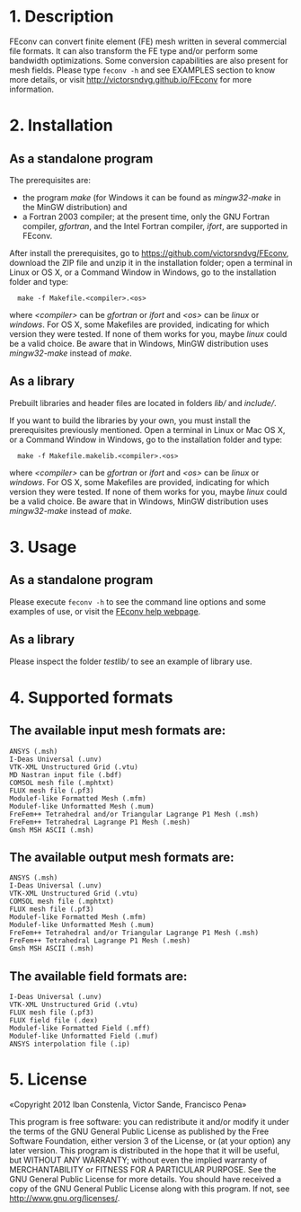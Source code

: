 # 1. Description

FEconv can convert finite element (FE) mesh written in several commercial file formats. It can also transform the FE type and/or perform some bandwidth optimizations. Some conversion capabilities are also present for mesh fields. Please type `feconv -h` and see EXAMPLES section to know more details, or visit <a href="http://victorsndvg.github.io/FEconv/">http://victorsndvg.github.io/FEconv</a> for more information.

# 2. Installation

## As a standalone program

The prerequisites are: 
 - the program _make_ (for Windows it can be found as _mingw32-make_ in the MinGW distribution) and 
 - a Fortran 2003 compiler; at the present time, only the GNU Fortran compiler, _gfortran_, and the Intel Fortran compiler, _ifort_, are supported in FEconv.
 
After install the prerequisites, go to https://github.com/victorsndvg/FEconv, download the ZIP file and unzip it in the installation folder; open a terminal in Linux or OS X, or a Command Window in Windows, go to the installation folder and type:
```shell
  make -f Makefile.<compiler>.<os>
```
where _\<compiler\>_  can be _gfortran_ or _ifort_ and _\<os\>_ can be _linux_ or _windows_. For OS X, some Makefiles are provided, indicating for which version they were tested. If none of them works for you, maybe _linux_ could be a valid choice. Be aware that in Windows, MinGW distribution uses _mingw32-make_ instead of _make_.

## As a library

Prebuilt libraries and header files are located in folders _lib/_  and _include/_. 

If you want to build the libraries by your own, you must install the prerequisites previously mentioned. Open a terminal in Linux or Mac OS X, or a Command Window in Windows, go to the installation folder and type:
```shell
  make -f Makefile.makelib.<compiler>.<os>
```
where _\<compiler\>_ can be _gfortran_ or _ifort_ and _\<os\>_ can be _linux_ or _windows_. For OS X, some Makefiles are provided, indicating for which version they were tested. If none of them works for you, maybe _linux_ could be a valid choice. Be aware that in Windows, MinGW distribution uses _mingw32-make_ instead of _make_.

# 3. Usage

## As a standalone program

Please execute `feconv -h` to see the command line options and some examples of use, or visit the [FEconv help webpage](http://victorsndvg.github.io/FEconv/). 

## As a library

Please inspect the folder _testlib/_ to see an example of library use. 

# 4. Supported formats
## The available input mesh formats are:

    ANSYS (.msh)
    I-Deas Universal (.unv)
    VTK-XML Unstructured Grid (.vtu)
    MD Nastran input file (.bdf)
    COMSOL mesh file (.mphtxt)
    FLUX mesh file (.pf3)
    Modulef-like Formatted Mesh (.mfm)
    Modulef-like Unformatted Mesh (.mum)
    FreFem++ Tetrahedral and/or Triangular Lagrange P1 Mesh (.msh)
    FreFem++ Tetrahedral Lagrange P1 Mesh (.mesh)
    Gmsh MSH ASCII (.msh)

## The available output mesh formats are:

    ANSYS (.msh)
    I-Deas Universal (.unv)
    VTK-XML Unstructured Grid (.vtu)
    COMSOL mesh file (.mphtxt)
    FLUX mesh file (.pf3)
    Modulef-like Formatted Mesh (.mfm)
    Modulef-like Unformatted Mesh (.mum)
    FreFem++ Tetrahedral and/or Triangular Lagrange P1 Mesh (.msh)
    FreFem++ Tetrahedral Lagrange P1 Mesh (.mesh)
    Gmsh MSH ASCII (.msh)

## The available field formats are:

    I-Deas Universal (.unv)
    VTK-XML Unstructured Grid (.vtu)
    FLUX mesh file (.pf3)
    FLUX field file (.dex)
    Modulef-like Formatted Field (.mff)
    Modulef-like Unformatted Field (.muf)
    ANSYS interpolation file (.ip)

# 5. License

«Copyright 2012 Iban Constenla, Victor Sande, Francisco Pena»

This program is free software: you can redistribute it and/or modify it under the terms of the GNU General Public License as published by the Free Software Foundation, either version 3 of the License, or (at your option) any later version.
This program is distributed in the hope that it will be useful, but WITHOUT ANY WARRANTY; without even the implied warranty of MERCHANTABILITY or FITNESS FOR A PARTICULAR PURPOSE. See the GNU General Public License for more details.
You should have received a copy of the GNU General Public License along with this program. If not, see http://www.gnu.org/licenses/.


